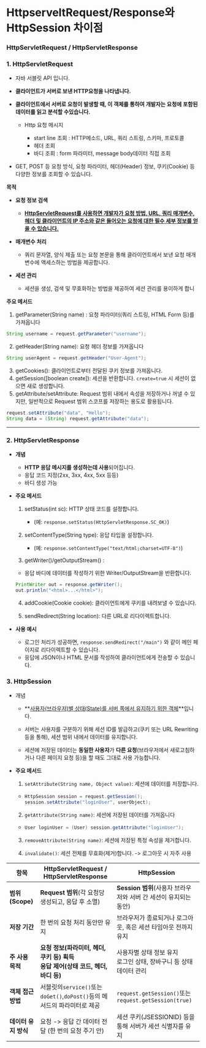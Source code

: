 # HttpserveltRequest/Response와 HttpSession 차이점



### HttpServletRequest /  HttpServletResponse

### 1. **HttpServletRequest** 

- 자바 서블릿 API 입니다.

- **클라이언트가 서버로 보낸 HTTP요청을 나타냅니다.**

- **클라이언트에서 서버로 요청이 발생할 때, 이 객체를 통하여 개발자는 요청에 포함된 데이터를 읽고 분석할 수있습니다.**

  - Http 요청 메시지

    - start line 조회 : HTTP메소드, URL, 쿼리 스트링, 스키마, 프로토콜
    - 헤더 조회
    - 바디 조회 : form 파라미터, message body데이터 직접 조회

    

- GET, POST 등 요청 방식, 요청 파라미터, 헤더(Header) 정보, 쿠키(Cookie) 등 다양한 정보를 조회할 수 있습니다.



**목적**

- **요청 정보 검색**
  - <u>**HttpServletRequest를 사용하면 개발자가 요청 방법, URL, 쿼리 매개변수, 헤더 및 클라이언트의 IP 주소와 같은 들어오는 요청에 대한 필수 세부 정보를 얻을 수 있습니다.**</u>

- **매개변수 처리**
  - 쿼리 문자열, 양식 제출 또는 요청 본문을 통해 클라이언트에서 보낸 요청 매개변수에 액세스하는 방법을 제공합니다.

- **세션 관리**
  - 세션을 생성, 검색 및 무효화하는 방법을 제공하여 세션 관리를 용이하게 합니



**주요 메서드**

1. getParameter(String name) : 요청 파라미터(쿼리 스트링, HTML Form 등)를 가져옵니다

``` java
String username = request.getParameter("username");
```

2. getHeader(String name): 요청 헤더 정보를 가져옵니다

``` java
String userAgent = request.getHeader("User-Agent");
```

3. getCookies(): 클라이언트로부터 전달된 쿠키 정보를 가져옵니다.
4. getSession([boolean create]): 세션을 반환합니다. `create=true` 시 세션이 없으면 새로 생성합니다.
5. getAttribute/setAttribute: Request 범위 내에서 속성을 저장하거나 꺼낼 수 있지만, 일반적으로 Request 범위 스코프를 저장하는 용도로 활용됩니다.

``` java
request.setAttribute("data", "Hello");
String data = (String) request.getAttribute("data");
```







---

### 2. HttpServletResponse

- **개념**

  - **HTTP 응답 메시지를 생성하는데 사용**되어집니다.
  - 응답 코드 지정(2xx, 3xx, 4xx, 5xx 등등) 
  - 바디 생성 가능

- **주요 메서드**

  1. setStatus(int sc): HTTP 상태 코드를 설정합니다. 

     - (예: `response.setStatus(HttpServletResponse.SC_OK)`)

  2. setContentType(String type): 응답 타입을 설정합니다.

     - (예: `response.setContentType("text/html;charset=UTF-8")`)

  3.  getWriter()/getOutputStream() :

     - 응답 바디에 데이터를 작성하기 위한 Writer/OutputStream을 반환합니다.

     ```java
     PrintWriter out = response.getWriter();
     out.println("<html>...</html>");
     ```

  4. addCookie(Cookie cookie): 클라이언트에게 쿠키를 내려보낼 수 있습니다.

  5. sendRedirect(String location): 다른 URL로 리다이렉트합니다.

     

- **사용 예시**

  - 로그인 처리가 성공하면, `response.sendRedirect("/main")` 와 같이 메인 페이지로 리다이렉트할 수 있습니다.
  - 응답에 JSON이나 HTML 문서를 작성하여 클라이언트에게 전송할 수 있습니다.



### 3. HttpSession

- 개념

  - **<u>사용자(브라우저)별 상태(State)를 서버 쪽에서 유지하기 위한 객체</u>**입니다.

  - 서버는 사용자를 구분하기 위해 세션 ID를 발급하고(쿠키 또는 URL Rewriting 등을 통해), 세션 범위 내에서 데이터를 유지합니다.

  - 세션에 저장된 데이터는 **동일한 사용자**가 **다른 요청**(브라우저에서 새로고침하거나 다른 페이지 요청 등)을 할 때도 그대로 사용 가능합니다.



- **주요 메서드**

  1. `setAttribute(String name, Object value)`: 세션에 데이터를 저장합니다.

  - ``` java
    HttpSession session = request.getSession();
    session.setAttribute("loginUser", userObject);
    ```

  2. `getAttribute(String name)`: 세션에 저장된 데이터를 가져옵니다

  - ``` java
    User loginUser = (User) session.getAttribute("loginUser");
    ```

  3. `removeAttribute(String name)`: 세션에 저장된 특정 속성을 제거합니다.

  4. `invalidate()`: 세션 전체를 무효화(제거)합니다. -> 로그아웃 시 자주 사용



| 항목                 | HttpServletRequest / HttpServletResponse                     | HttpSession                                                  |
| -------------------- | ------------------------------------------------------------ | ------------------------------------------------------------ |
| **범위(Scope)**      | **Request 범위**(각 요청당 생성되고, 응답 후 소멸)           | **Session 범위**(사용자 브라우저와 서버 간 세션이 유지되는 동안) |
| **저장 기간**        | 한 번의 요청 처리 동안만 유지                                | 브라우저가 종료되거나 로그아웃, 혹은 세션 타임아웃 전까지 유지 |
| **주 사용 목적**     | **요청 정보(파라미터, 헤더, 쿠키 등) 획득<br />응답 제어(상태 코드, 헤더, 바디 등)** | 사용자별 상태 정보 유지<br />로그인 상태, 장바구니 등 상태 데이터 관리 |
| **객체 접근 방법**   | 서블릿의`service()`또는`doGet()`,`doPost()`등의 메서드의 파라미터로 제공 | `request.getSession()`또는`request.getSession(true)`         |
| **데이터 유지 방식** | 요청 -> 응답 간 데이터 전달 (한 번의 요청 주기 안)           | 세션 쿠키(JSESSIONID) 등을 통해 서버가 세션 식별자를 유지    |





